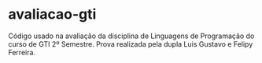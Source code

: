 # avaliacao-gti
Código usado na avaliação da disciplina de Linguagens de Programação do curso de GTI 2º Semestre. Prova realizada pela dupla Luis Gustavo e Felipy Ferreira.
